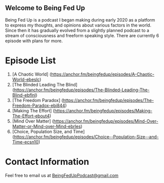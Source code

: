 ## Welcome to Being Fed Up

Being Fed Up is a podcast I began making during early 2020 as a platform to express my thoughts, and opinions about various factors in the world. Since then it has gradually evolved from a slightly planned podcast to a stream of consciousness and freeform speaking style. There are currently 6 episode with plans for more.

# Episode List
1. [A Chaotic World] (https://anchor.fm/beingfedup/episodes/A-Chaotic-World-ebeslc)
2. [The Blinded Leading The Blind] (https://anchor.fm/beingfedup/episodes/The-Blinded-Leading-The-Blind-ebflnl)
3. [The Freedom Paradox] (https://anchor.fm/beingfedup/episodes/The-Freedom-Paradox-ebi844)
4. [Making The Effort] (https://anchor.fm/beingfedup/episodes/Making-The-Effort-ebout4)
5. [Mind Over Matter] (https://anchor.fm/beingfedup/episodes/Mind-Over-Matter-or-Mind-over-Mind-ebrles)
6. [Choice, Population Size, and Time] (https://anchor.fm/beingfedup/episodes/Choice--Population-Size--and-Time-ecsn10)

# Contact Information
 Feel free to email us at BeingFedUpPodcast@gmail.com
